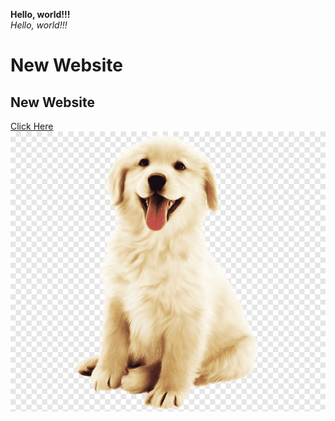 **Hello, world!!!** </br>
*Hello, world!!!* </br>
# New Website
## New Website
[Click Here](/MyName.md) </br>
![Image](png-clipart-cute-dog-golden-puppy.png)
